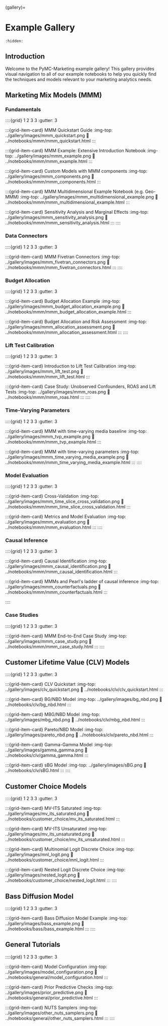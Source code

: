 (gallery)=
# Example Gallery

```{toctree}
:hidden:
```

## Introduction

Welcome to the PyMC-Marketing example gallery! This gallery provides visual navigation to all of our example notebooks to help you quickly find the techniques and models relevant to your marketing analytics needs.

## Marketing Mix Models (MMM)

### Fundamentals

::::{grid} 1 2 3 3
:gutter: 3

:::{grid-item-card} MMM Quickstart Guide
:img-top: ../gallery/images/mmm_quickstart.png
:link: ../notebooks/mmm/mmm_quickstart.html
:::

:::{grid-item-card} MMM Example: Extensive Introduction Notebook
:img-top: ../gallery/images/mmm_example.png
:link: ../notebooks/mmm/mmm_example.html
:::

:::{grid-item-card} Custom Models with MMM components
:img-top: ../gallery/images/mmm_components.png
:link: ../notebooks/mmm/mmm_components.html
:::

:::{grid-item-card} MMM Multidimensional Example Notebook (e.g. Geo-MMM)
:img-top: ../gallery/images/mmm_multidimensional_example.png
:link: ../notebooks/mmm/mmm_multidimensional_example.html
:::

:::{grid-item-card} Sensitivity Analysis and Marginal Effects
:img-top: ../gallery/images/mmm_sensitivity_analysis.png
:link: ../notebooks/mmm/mmm_sensitivity_analysis.html
:::
::::

### Data Connectors

::::{grid} 1 2 3 3
:gutter: 3

:::{grid-item-card} MMM Fivetran Connectors
:img-top: ../gallery/images/mmm_fivetran_connectors.png
:link: ../notebooks/mmm/mmm_fivetran_connectors.html
:::
::::

### Budget Allocation

::::{grid} 1 2 3 3
:gutter: 3

:::{grid-item-card} Budget Allocation Example
:img-top: ../gallery/images/mmm_budget_allocation_example.png
:link: ../notebooks/mmm/mmm_budget_allocation_example.html
:::

:::{grid-item-card} Budget Allocation and Risk Assessment
:img-top: ../gallery/images/mmm_allocation_assessment.png
:link: ../notebooks/mmm/mmm_allocation_assessment.html
:::
::::

### Lift Test Calibration

::::{grid} 1 2 3 3
:gutter: 3

:::{grid-item-card} Introduction to Lift Test Calibration
:img-top: ../gallery/images/mmm_lift_test.png
:link: ../notebooks/mmm/mmm_lift_test.html
:::

:::{grid-item-card} Case Study: Unobserved Confounders, ROAS and Lift Tests
:img-top: ../gallery/images/mmm_roas.png
:link: ../notebooks/mmm/mmm_roas.html
:::
::::

### Time-Varying Parameters

::::{grid} 1 2 3 3
:gutter: 3

:::{grid-item-card} MMM with time-varying media baseline
:img-top: ../gallery/images/mmm_tvp_example.png
:link: ../notebooks/mmm/mmm_tvp_example.html
:::

:::{grid-item-card} MMM with time-varying parameters
:img-top: ../gallery/images/mmm_time_varying_media_example.png
:link: ../notebooks/mmm/mmm_time_varying_media_example.html
:::
::::

### Model Evaluation

::::{grid} 1 2 3 3
:gutter: 3

:::{grid-item-card} Cross-Validation
:img-top: ../gallery/images/mmm_time_slice_cross_validation.png
:link: ../notebooks/mmm/mmm_time_slice_cross_validation.html
:::

:::{grid-item-card} Metrics and Model Evaluation
:img-top: ../gallery/images/mmm_evaluation.png
:link: ../notebooks/mmm/mmm_evaluation.html
:::
::::

### Causal Inference

::::{grid} 1 2 3 3
:gutter: 3

:::{grid-item-card} Causal Identification
:img-top: ../gallery/images/mmm_causal_identification.png
:link: ../notebooks/mmm/mmm_causal_identification.html
:::

:::{grid-item-card} MMMs and Pearl's ladder of causal inference
:img-top: ../gallery/images/mmm_counterfactuals.png
:link: ../notebooks/mmm/mmm_counterfactuals.html
:::

::::

### Case Studies

::::{grid} 1 2 3 3
:gutter: 3

:::{grid-item-card} MMM End-to-End Case Study
:img-top: ../gallery/images/mmm_case_study.png
:link: ../notebooks/mmm/mmm_case_study.html
:::
::::

## Customer Lifetime Value (CLV) Models

::::{grid} 1 2 3 3
:gutter: 3

:::{grid-item-card} CLV Quickstart
:img-top: ../gallery/images/clv_quickstart.png
:link: ../notebooks/clv/clv_quickstart.html
:::

:::{grid-item-card} BG/NBD Model
:img-top: ../gallery/images/bg_nbd.png
:link: ../notebooks/clv/bg_nbd.html
:::

:::{grid-item-card} MBG/NBD Model
:img-top: ../gallery/images/mbg_nbd.png
:link: ../notebooks/clv/mbg_nbd.html
:::

:::{grid-item-card} Pareto/NBD Model
:img-top: ../gallery/images/pareto_nbd.png
:link: ../notebooks/clv/pareto_nbd.html
:::

:::{grid-item-card} Gamma-Gamma Model
:img-top: ../gallery/images/gamma_gamma.png
:link: ../notebooks/clv/gamma_gamma.html
:::

:::{grid-item-card} sBG Model
:img-top: ../gallery/images/sBG.png
:link: ../notebooks/clv/sBG.html
:::
::::

## Customer Choice Models

::::{grid} 1 2 3 3
:gutter: 3

:::{grid-item-card} MV-ITS Saturated
:img-top: ../gallery/images/mv_its_saturated.png
:link: ../notebooks/customer_choice/mv_its_saturated.html
:::

:::{grid-item-card} MV-ITS Unsaturated
:img-top: ../gallery/images/mv_its_unsaturated.png
:link: ../notebooks/customer_choice/mv_its_unsaturated.html
:::

:::{grid-item-card} Multinomial Logit Discrete Choice
:img-top: ../gallery/images/mnl_logit.png
:link: ../notebooks/customer_choice/mnl_logit.html
:::

:::{grid-item-card} Nested Logit Discrete Choice
:img-top: ../gallery/images/nested_logit.png
:link: ../notebooks/customer_choice/nested_logit.html
:::
::::

## Bass Diffusion Model

::::{grid} 1 2 3 3
:gutter: 3

:::{grid-item-card} Bass Diffusion Model Example
:img-top: ../gallery/images/bass_example.png
:link: ../notebooks/bass/bass_example.html
:::
::::

## General Tutorials

::::{grid} 1 2 3 3
:gutter: 3

:::{grid-item-card} Model Configuration
:img-top: ../gallery/images/model_configuration.png
:link: ../notebooks/general/model_configuration.html
:::

:::{grid-item-card} Prior Predictive Checks
:img-top: ../gallery/images/prior_predictive.png
:link: ../notebooks/general/prior_predictive.html
:::

:::{grid-item-card} NUTS Samplers
:img-top: ../gallery/images/other_nuts_samplers.png
:link: ../notebooks/general/other_nuts_samplers.html
:::
::::
